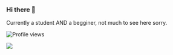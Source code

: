 ### Hi there 👋 
Currently a student AND a begginer, not much to see here sorry.

![Profile views](https://gpvc.arturio.dev/Eliaz-LR)

<img src="https://github-readme-stats.vercel.app/api/top-langs/?username=Eliaz-LR&theme=dark&layout=compact" align="center" />

